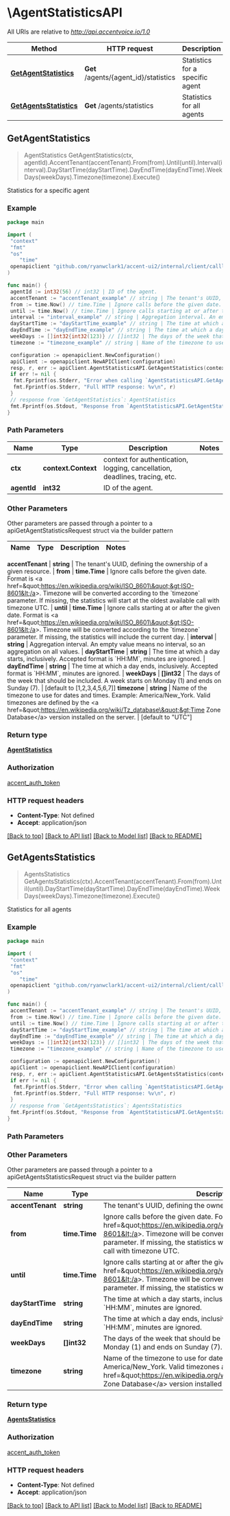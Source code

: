 # \AgentStatisticsAPI

All URIs are relative to *<http://api.accentvoice.io/1.0>*

Method | HTTP request | Description
------------- | ------------- | -------------
[**GetAgentStatistics**](AgentStatisticsAPI.md#GetAgentStatistics) | **Get** /agents/{agent_id}/statistics | Statistics for a specific agent
[**GetAgentsStatistics**](AgentStatisticsAPI.md#GetAgentsStatistics) | **Get** /agents/statistics | Statistics for all agents

## GetAgentStatistics

> AgentStatistics GetAgentStatistics(ctx, agentId).AccentTenant(accentTenant).From(from).Until(until).Interval(interval).DayStartTime(dayStartTime).DayEndTime(dayEndTime).WeekDays(weekDays).Timezone(timezone).Execute()

Statistics for a specific agent

### Example

```go
package main

import (
 "context"
 "fmt"
 "os"
    "time"
 openapiclient "github.com/ryanwclark1/accent-ui2/internal/client/calllogd"
)

func main() {
 agentId := int32(56) // int32 | ID of the agent.
 accentTenant := "accentTenant_example" // string | The tenant's UUID, defining the ownership of a given resource. (optional)
 from := time.Now() // time.Time | Ignore calls before the given date. Format is <a href=\"https://en.wikipedia.org/wiki/ISO_8601\">ISO-8601</a>. Timezone will be converted according to the `timezone` parameter. If missing, the statistics will start at the oldest available call with timezone UTC.  (optional)
 until := time.Now() // time.Time | Ignore calls starting at or after the given date. Format is <a href=\"https://en.wikipedia.org/wiki/ISO_8601\">ISO-8601</a>. Timezone will be converted according to the `timezone` parameter. If missing, the statistics will include the current day.  (optional)
 interval := "interval_example" // string | Aggregation interval. An empty value means no interval, so an aggregation on all values. (optional)
 dayStartTime := "dayStartTime_example" // string | The time at which a day starts, inclusively. Accepted format is `HH:MM`, minutes are ignored. (optional)
 dayEndTime := "dayEndTime_example" // string | The time at which a day ends, inclusively. Accepted format is `HH:MM`, minutes are ignored. (optional)
 weekDays := []int32{int32(123)} // []int32 | The days of the week that should be included. A week starts on Monday (1) and ends on Sunday (7). (optional) (default to [1,2,3,4,5,6,7])
 timezone := "timezone_example" // string | Name of the timezone to use for dates and times. Example: America/New_York. Valid timezones are defined by the <a href=\"https://en.wikipedia.org/wiki/Tz_database\">Time Zone Database</a> version installed on the server.  (optional) (default to "UTC")

 configuration := openapiclient.NewConfiguration()
 apiClient := openapiclient.NewAPIClient(configuration)
 resp, r, err := apiClient.AgentStatisticsAPI.GetAgentStatistics(context.Background(), agentId).AccentTenant(accentTenant).From(from).Until(until).Interval(interval).DayStartTime(dayStartTime).DayEndTime(dayEndTime).WeekDays(weekDays).Timezone(timezone).Execute()
 if err != nil {
  fmt.Fprintf(os.Stderr, "Error when calling `AgentStatisticsAPI.GetAgentStatistics``: %v\n", err)
  fmt.Fprintf(os.Stderr, "Full HTTP response: %v\n", r)
 }
 // response from `GetAgentStatistics`: AgentStatistics
 fmt.Fprintf(os.Stdout, "Response from `AgentStatisticsAPI.GetAgentStatistics`: %v\n", resp)
}
```

### Path Parameters

Name | Type | Description  | Notes
------------- | ------------- | ------------- | -------------
**ctx** | **context.Context** | context for authentication, logging, cancellation, deadlines, tracing, etc.
**agentId** | **int32** | ID of the agent. |

### Other Parameters

Other parameters are passed through a pointer to a apiGetAgentStatisticsRequest struct via the builder pattern

Name | Type | Description  | Notes
------------- | ------------- | ------------- | -------------

 **accentTenant** | **string** | The tenant&#39;s UUID, defining the ownership of a given resource. |
 **from** | **time.Time** | Ignore calls before the given date. Format is &lt;a href&#x3D;\&quot;<https://en.wikipedia.org/wiki/ISO_8601\&quot;&gt;ISO-8601&lt;/a>&gt;. Timezone will be converted according to the &#x60;timezone&#x60; parameter. If missing, the statistics will start at the oldest available call with timezone UTC.  |
 **until** | **time.Time** | Ignore calls starting at or after the given date. Format is &lt;a href&#x3D;\&quot;<https://en.wikipedia.org/wiki/ISO_8601\&quot;&gt;ISO-8601&lt;/a>&gt;. Timezone will be converted according to the &#x60;timezone&#x60; parameter. If missing, the statistics will include the current day.  |
 **interval** | **string** | Aggregation interval. An empty value means no interval, so an aggregation on all values. |
 **dayStartTime** | **string** | The time at which a day starts, inclusively. Accepted format is &#x60;HH:MM&#x60;, minutes are ignored. |
 **dayEndTime** | **string** | The time at which a day ends, inclusively. Accepted format is &#x60;HH:MM&#x60;, minutes are ignored. |
 **weekDays** | **[]int32** | The days of the week that should be included. A week starts on Monday (1) and ends on Sunday (7). | [default to [1,2,3,4,5,6,7]]
 **timezone** | **string** | Name of the timezone to use for dates and times. Example: America/New_York. Valid timezones are defined by the &lt;a href&#x3D;\&quot;<https://en.wikipedia.org/wiki/Tz_database\&quot;&gt;Time> Zone Database&lt;/a&gt; version installed on the server.  | [default to &quot;UTC&quot;]

### Return type

[**AgentStatistics**](AgentStatistics.md)

### Authorization

[accent_auth_token](../README.md#accent_auth_token)

### HTTP request headers

- **Content-Type**: Not defined
- **Accept**: application/json

[[Back to top]](#) [[Back to API list]](../README.md#documentation-for-api-endpoints)
[[Back to Model list]](../README.md#documentation-for-models)
[[Back to README]](../README.md)

## GetAgentsStatistics

> AgentsStatistics GetAgentsStatistics(ctx).AccentTenant(accentTenant).From(from).Until(until).DayStartTime(dayStartTime).DayEndTime(dayEndTime).WeekDays(weekDays).Timezone(timezone).Execute()

Statistics for all agents

### Example

```go
package main

import (
 "context"
 "fmt"
 "os"
    "time"
 openapiclient "github.com/ryanwclark1/accent-ui2/internal/client/calllogd"
)

func main() {
 accentTenant := "accentTenant_example" // string | The tenant's UUID, defining the ownership of a given resource. (optional)
 from := time.Now() // time.Time | Ignore calls before the given date. Format is <a href=\"https://en.wikipedia.org/wiki/ISO_8601\">ISO-8601</a>. Timezone will be converted according to the `timezone` parameter. If missing, the statistics will start at the oldest available call with timezone UTC.  (optional)
 until := time.Now() // time.Time | Ignore calls starting at or after the given date. Format is <a href=\"https://en.wikipedia.org/wiki/ISO_8601\">ISO-8601</a>. Timezone will be converted according to the `timezone` parameter. If missing, the statistics will include the current day.  (optional)
 dayStartTime := "dayStartTime_example" // string | The time at which a day starts, inclusively. Accepted format is `HH:MM`, minutes are ignored. (optional)
 dayEndTime := "dayEndTime_example" // string | The time at which a day ends, inclusively. Accepted format is `HH:MM`, minutes are ignored. (optional)
 weekDays := []int32{int32(123)} // []int32 | The days of the week that should be included. A week starts on Monday (1) and ends on Sunday (7). (optional) (default to [1,2,3,4,5,6,7])
 timezone := "timezone_example" // string | Name of the timezone to use for dates and times. Example: America/New_York. Valid timezones are defined by the <a href=\"https://en.wikipedia.org/wiki/Tz_database\">Time Zone Database</a> version installed on the server.  (optional) (default to "UTC")

 configuration := openapiclient.NewConfiguration()
 apiClient := openapiclient.NewAPIClient(configuration)
 resp, r, err := apiClient.AgentStatisticsAPI.GetAgentsStatistics(context.Background()).AccentTenant(accentTenant).From(from).Until(until).DayStartTime(dayStartTime).DayEndTime(dayEndTime).WeekDays(weekDays).Timezone(timezone).Execute()
 if err != nil {
  fmt.Fprintf(os.Stderr, "Error when calling `AgentStatisticsAPI.GetAgentsStatistics``: %v\n", err)
  fmt.Fprintf(os.Stderr, "Full HTTP response: %v\n", r)
 }
 // response from `GetAgentsStatistics`: AgentsStatistics
 fmt.Fprintf(os.Stdout, "Response from `AgentStatisticsAPI.GetAgentsStatistics`: %v\n", resp)
}
```

### Path Parameters

### Other Parameters

Other parameters are passed through a pointer to a apiGetAgentsStatisticsRequest struct via the builder pattern

Name | Type | Description  | Notes
------------- | ------------- | ------------- | -------------
 **accentTenant** | **string** | The tenant&#39;s UUID, defining the ownership of a given resource. |
 **from** | **time.Time** | Ignore calls before the given date. Format is &lt;a href&#x3D;\&quot;<https://en.wikipedia.org/wiki/ISO_8601\&quot;&gt;ISO-8601&lt;/a>&gt;. Timezone will be converted according to the &#x60;timezone&#x60; parameter. If missing, the statistics will start at the oldest available call with timezone UTC.  |
 **until** | **time.Time** | Ignore calls starting at or after the given date. Format is &lt;a href&#x3D;\&quot;<https://en.wikipedia.org/wiki/ISO_8601\&quot;&gt;ISO-8601&lt;/a>&gt;. Timezone will be converted according to the &#x60;timezone&#x60; parameter. If missing, the statistics will include the current day.  |
 **dayStartTime** | **string** | The time at which a day starts, inclusively. Accepted format is &#x60;HH:MM&#x60;, minutes are ignored. |
 **dayEndTime** | **string** | The time at which a day ends, inclusively. Accepted format is &#x60;HH:MM&#x60;, minutes are ignored. |
 **weekDays** | **[]int32** | The days of the week that should be included. A week starts on Monday (1) and ends on Sunday (7). | [default to [1,2,3,4,5,6,7]]
 **timezone** | **string** | Name of the timezone to use for dates and times. Example: America/New_York. Valid timezones are defined by the &lt;a href&#x3D;\&quot;<https://en.wikipedia.org/wiki/Tz_database\&quot;&gt;Time> Zone Database&lt;/a&gt; version installed on the server.  | [default to &quot;UTC&quot;]

### Return type

[**AgentsStatistics**](AgentsStatistics.md)

### Authorization

[accent_auth_token](../README.md#accent_auth_token)

### HTTP request headers

- **Content-Type**: Not defined
- **Accept**: application/json

[[Back to top]](#) [[Back to API list]](../README.md#documentation-for-api-endpoints)
[[Back to Model list]](../README.md#documentation-for-models)
[[Back to README]](../README.md)

